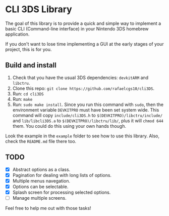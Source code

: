 CLI 3DS Library
===========

The goal of this library is to provide a quick and simple way to implement a basic CLI (Command-line interface) in your Nintendo 3DS homebrew application.

If you don't want to lose time implementing a GUI at the early stages of your project, this is for you.

## Build and install

1. Check that you have the usual 3DS dependencies: `devkitARM` and `libctru`.
2. Clone this repo: `git clone https://github.com/rafaelcgs10/cli3DS`.
3. Run: `cd cli3DS`
4. Run: `make`
5. Run: `sudo make install`. Since you run this command with `sudo`, then the environment variable `DEVKITPRO` must have been set system wide. This command will copy `include/cli3DS.h` to `$(DEVKITPRO)/libctru/include/` and `lib/libcli3DS.a` to `$(DEVKITPRO)/libctru/lib/`, plus it will `chmod 644` them. You could do this using your own hands though.

Look the example in the `example` folder to see how to use this library. Also, check the `README.md` file there too.

## TODO

- [x] Abstract options as a class.
- [x] Pagination for dealing with long lists of options.
- [x] Multiple menus navegation.
- [x] Options can be selectable.
- [x] Splash screen for processing selected options.
- [ ] Manage multiple screens.

Feel free to help me out with those tasks!

